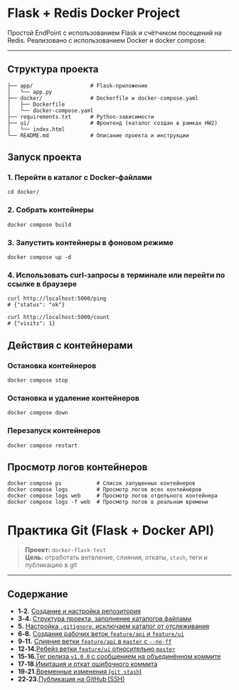 # Flask + Redis Docker Project

Простой EndPoint с использованием Flask и счётчиком посещений на Redis.
Реализовано с использованием Docker и docker compose.

---

## Структура проекта
```
├── app/                  # Flask-приложение
│   └── app.py
├── docker/               # Dockerfile и docker-compose.yaml
│   ├── Dockerfile
│   └── docker-compose.yaml
├── requirements.txt      # Python-зависимости
├── ui/                   # Фронтенд (каталог создан в рамках HW2)
│   └── index.html
└── README.md             # Описание проекта и инструкции
```
## Запуск проекта

### 1. Перейти в каталог с Docker-файлами

```
cd docker/
```
### 2. Собрать контейнеры
```
docker compose build
```
### 3. Запустить контейнеры в фоновом режиме
```
docker compose up -d
```
### 4. Использовать curl-запросы в терминале или перейти по ссылке в браузере
```
curl http://localhost:5000/ping
# {"status": "ok"}

curl http://localhost:5000/count
# {"visits": 1}
```

## Действия с  контейнерами

### Остановка контейнеров
```
docker compose stop
```
### Остановка и удаление контейнеров
```
docker compose down
```
### Перезапуск контейнеров
```
docker compose restart
```

## Просмотр логов контейнеров
```
docker compose ps           # Список запущенных контейнеров
docker compose logs         # Просмотр логов всех контейнеров
docker compose logs web     # Просмотр логов отдельного контейнера
docker compose logs -f web  # Просмотр логов в реальном времени
```

# Практика Git (Flask + Docker API)

> **Проект:** `docker-flask-test`  
> **Цель:** отработать ветвление, слияния, откаты, `stash`, теги и публикацию в git
---

## Содержание


- **1‑2.**  [Создание и настройка репозитория][1-2]
- **3‑4.**  [Структура проекта, заполнение каталогов файлами][3-4]
- **5.**    [Настройка `.gitignore`, исключаем каталог от отслеживания][5]
- **6‑8.**  [Создание рабочих веток `feature/api` и `feature/ui`][6-8]
- **9‑11.** [Слияние ветки `feature/api` в `master` c `--no-ff`][9-11]
- **12‑14.**[Ребейз ветки `feature/ui` относительно `master`][12-14]
- **15‑16.**[Тег релиза `v1.0.0` с сообщением на объединённом коммите][15-16]
- **17‑18.**[Имитация и откат ошибочного коммита][17-18]
- **19‑21.**[Временные изменения (`git stash`)][19-21]
- **22‑23.**[Публикация на GitHub (SSH)][22-23]

[1-2]:   https://docs.google.com/document/d/e/2PACX-1vR--dEZtGafRIaOKawVLlo78XWSR_988vmo6t0-KZC67w4DtK8JKKGuFhPsXf443Za_-b8k9rT3usGd/pub#h.c3gwoka18nz5
[3-4]:   https://docs.google.com/document/d/e/2PACX-1vR--dEZtGafRIaOKawVLlo78XWSR_988vmo6t0-KZC67w4DtK8JKKGuFhPsXf443Za_-b8k9rT3usGd/pub#h.vq8s70tud401
[5]:     https://docs.google.com/document/d/e/2PACX-1vR--dEZtGafRIaOKawVLlo78XWSR_988vmo6t0-KZC67w4DtK8JKKGuFhPsXf443Za_-b8k9rT3usGd/pub#h.zsjxgd1ks02
[6-8]:   https://docs.google.com/document/d/e/2PACX-1vR--dEZtGafRIaOKawVLlo78XWSR_988vmo6t0-KZC67w4DtK8JKKGuFhPsXf443Za_-b8k9rT3usGd/pub#h.zehlsb1smaqg
[9-11]:  https://docs.google.com/document/d/e/2PACX-1vR--dEZtGafRIaOKawVLlo78XWSR_988vmo6t0-KZC67w4DtK8JKKGuFhPsXf443Za_-b8k9rT3usGd/pub#h.xto2widivnmw
[12-14]: https://docs.google.com/document/d/e/2PACX-1vR--dEZtGafRIaOKawVLlo78XWSR_988vmo6t0-KZC67w4DtK8JKKGuFhPsXf443Za_-b8k9rT3usGd/pub#h.tpjzmsqfh5vb
[15-16]: https://docs.google.com/document/d/e/2PACX-1vR--dEZtGafRIaOKawVLlo78XWSR_988vmo6t0-KZC67w4DtK8JKKGuFhPsXf443Za_-b8k9rT3usGd/pub#h.kkuwk1obl861
[17-18]: https://docs.google.com/document/d/e/2PACX-1vR--dEZtGafRIaOKawVLlo78XWSR_988vmo6t0-KZC67w4DtK8JKKGuFhPsXf443Za_-b8k9rT3usGd/pub#h.smaeuquk05ha
[19-21]: https://docs.google.com/document/d/e/2PACX-1vR--dEZtGafRIaOKawVLlo78XWSR_988vmo6t0-KZC67w4DtK8JKKGuFhPsXf443Za_-b8k9rT3usGd/pub#h.80wplu5p78xn
[22-23]: https://docs.google.com/document/d/e/2PACX-1vR--dEZtGafRIaOKawVLlo78XWSR_988vmo6t0-KZC67w4DtK8JKKGuFhPsXf443Za_-b8k9rT3usGd/pub#h.3bmgxs2vse24
